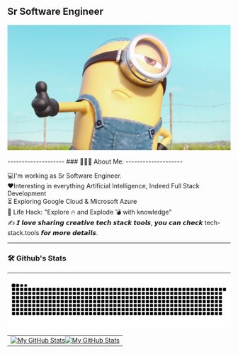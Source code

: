 Sr Software Engineer
--------------------
<p align="center">
  <img src="jpg/minion.jpg"></center>
</p>
--------------------
### 👨🏻‍💻 About Me:
--------------------

💻I'm working as Sr Software Engineer.<br>
❤️Interesting in everything Artificial Intelligence, Indeed Full Stack Development <br>
⏳ Exploring Google Cloud & Microsoft Azure <br>
🎯 Life Hack: "Explore 🔥 and Explode 💣 with knowledge" <br>
✍️ 𝙄 𝙡𝙤𝙫𝙚 𝙨𝙝𝙖𝙧𝙞𝙣𝙜 𝙘𝙧𝙚𝙖𝙩𝙞𝙫𝙚 𝙩𝙚𝙘𝙝 𝙨𝙩𝙖𝙘𝙠 𝙩𝙤𝙤𝙡𝙨, 𝙮𝙤𝙪 𝙘𝙖𝙣 𝙘𝙝𝙚𝙘𝙠 tech-stack.tools 𝙛𝙤𝙧 𝙢𝙤𝙧𝙚 𝙙𝙚𝙩𝙖𝙞𝙡𝙨.<br>

--------------------
### 🛠️ Github's Stats
--------------------

<p align="center">
  <img src="https://raw.githubusercontent.com/chinmay29hub/chinmay29hub/output/github-contribution-grid-snake.svg" alt="snake"></center>
</p>

<table>
    <tr>
        <td colspan="2" align="center"><a href="https://github.com/dragon-220#gh-light-mode-only"><img src="https://raw.githubusercontent.com/dragon-220/dragon-220/output/github-contribution-grid-snake-default.svg#gh-light-mode-only" alt="My GitHub Stats"/></a><a href="https://github.com/dragon-220#gh-dark-mode-only"><img src="https://raw.githubusercontent.com/dragon-220/dragon-220/output/github-contribution-grid-snake-dark.svg#gh-dark-mode-only" alt="My GitHub Stats"/></a></td>
    </tr>
</table>





